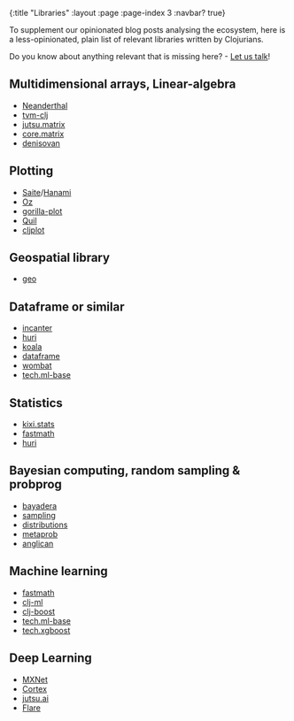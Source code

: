 {:title "Libraries"
 :layout :page
 :page-index 3
 :navbar? true}

To supplement our opinionated blog posts analysing the ecosystem, here is a less-opinionated, plain list of relevant libraries written by Clojurians.

Do you know about anything relevant that is missing here? - [Let us talk](../about/#where)!


## Multidimensional arrays, Linear-algebra
- [Neanderthal](https://neanderthal.uncomplicate.org/)
- [tvm-clj](https://github.com/techascent/tvm-clj)
- [jutsu.matrix](https://github.com/hswick/jutsu.matrix)
- [core.matrix](https://github.com/mikera/core.matrix)
- [denisovan](https://github.com/cailuno/denisovan)

## Plotting
- [Saite](https://github.com/jsa-aerial/saite)/[Hanami](https://github.com/jsa-aerial/hanami)
- [Oz](https://github.com/metasoarous/oz)
- [gorilla-plot](https://github.com/JonyEpsilon/gorilla-plot)
- [Quil](https://github.com/quil/quil)
- [cljplot](https://github.com/generateme/cljplot)

## Geospatial library
- [geo](https://github.com/Factual/geo)

## Dataframe or similar
- [incanter](https://github.com/incanter/incanter)
- [huri](https://github.com/sbelak/huri)
- [koala](https://github.com/aria42/koala)
- [dataframe](https://github.com/ghl3/dataframe)
- [wombat](https://github.com/ribelo/wombat)
- [tech.ml-base](https://github.com/techascent/tech.ml-base)

## Statistics
- [kixi.stats](https://github.com/MastodonC/kixi.stats)
- [fastmath](https://github.com/generateme/fastmath)
- [huri](https://github.com/sbelak/huri)

## Bayesian computing, random sampling & probprog
- [bayadera](https://github.com/uncomplicate/bayadera)
- [sampling](https://github.com/bigmlcom/sampling)
- [distributions](https://github.com/michaellindon/distributions)
- [metaprob](https://github.com/probcomp/metaprob)
- [anglican](http://probprog.ml/anglican/index.html)

## Machine learning
- [fastmath](https://github.com/generateme/fastmath)
- [clj-ml](https://github.com/joshuaeckroth/clj-ml/)
- [clj-boost](https://gitlab.com/alanmarazzi/clj-boost)
- [tech.ml-base](https://github.com/techascent/tech.ml-base)
- [tech.xgboost](https://github.com/techascent/tech.xgboost)

## Deep Learning
- [MXNet](https://mxnet.apache.org/api/clojure/index.html)
- [Cortex](https://github.com/originrose/cortex)
- [jutsu.ai](https://github.com/hswick/jutsu.ai)
- [Flare](https://github.com/aria42/flare)
